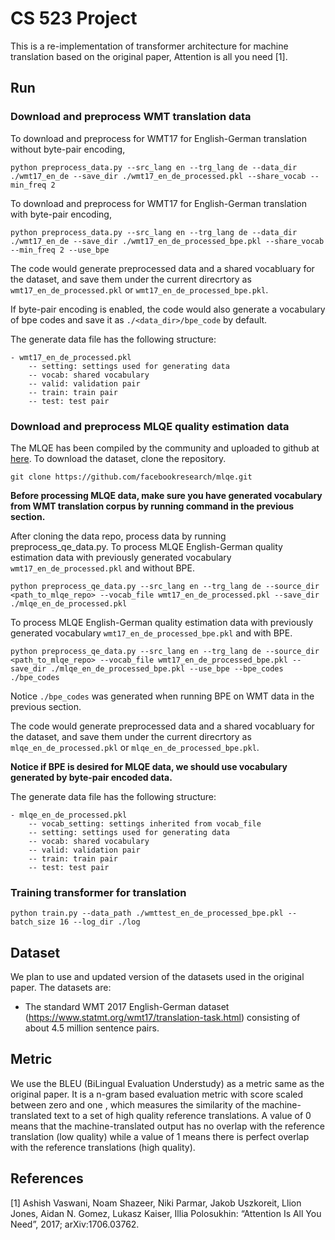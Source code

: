 # CS 523 Project
This is a re-implementation of transformer architecture for machine translation based on the original paper, Attention is all you need [1].


## Run


### Download and preprocess WMT translation data

To download and preprocess for WMT17 for English-German translation without byte-pair encoding, 
```
python preprocess_data.py --src_lang en --trg_lang de --data_dir ./wmt17_en_de --save_dir ./wmt17_en_de_processed.pkl --share_vocab --min_freq 2
```

To download and preprocess for WMT17 for English-German translation with byte-pair encoding,
```
python preprocess_data.py --src_lang en --trg_lang de --data_dir ./wmt17_en_de --save_dir ./wmt17_en_de_processed_bpe.pkl --share_vocab --min_freq 2 --use_bpe
```

The code would generate preprocessed data and a shared vocabluary for the dataset, and save them under the current direcrtory as `wmt17_en_de_processed.pkl` or `wmt17_en_de_processed_bpe.pkl`.

If byte-pair encoding is enabled, the code would also generate a vocabulary of bpe codes and save it as `./<data_dir>/bpe_code` by default.

The generate data file has the following structure:
```
- wmt17_en_de_processed.pkl
    -- setting: settings used for generating data
    -- vocab: shared vocabulary
    -- valid: validation pair
    -- train: train pair
    -- test: test pair
```

### Download and preprocess MLQE quality estimation data

The MLQE has been compiled by the community and uploaded to github at [here](https://github.com/facebookresearch/mlqe). To download the dataset, clone the repository.

```
git clone https://github.com/facebookresearch/mlqe.git
```

**Before processing MLQE data, make sure you have generated vocabulary from WMT translation corpus by running command in the previous section.**

After cloning the data repo, process data by running preprocess_qe_data.py.
To process MLQE English-German quality estimation data with previously generated vocabulary `wmt17_en_de_processed.pkl` and without BPE.

```
python preprocess_qe_data.py --src_lang en --trg_lang de --source_dir <path_to_mlqe_repo> --vocab_file wmt17_en_de_processed.pkl --save_dir ./mlqe_en_de_processed.pkl
```

To process MLQE English-German quality estimation data with previously generated vocabulary `wmt17_en_de_processed_bpe.pkl` and with BPE. 

```
python preprocess_qe_data.py --src_lang en --trg_lang de --source_dir <path_to_mlqe_repo> --vocab_file wmt17_en_de_processed_bpe.pkl --save_dir ./mlqe_en_de_processed_bpe.pkl --use_bpe --bpe_codes ./bpe_codes
```

Notice `./bpe_codes` was generated when running BPE on WMT data in the previous section.


The code would generate preprocessed data and a shared vocabluary for the dataset, and save them under the current direcrtory as `mlqe_en_de_processed.pkl` or `mlqe_en_de_processed_bpe.pkl`.

**Notice if BPE is desired for MLQE data, we should use vocabulary generated by byte-pair encoded data.**

The generate data file has the following structure:
```
- mlqe_en_de_processed.pkl
    -- vocab_setting: settings inherited from vocab_file
    -- setting: settings used for generating data
    -- vocab: shared vocabulary
    -- valid: validation pair
    -- train: train pair
    -- test: test pair
```



### Training transformer for translation

```
python train.py --data_path ./wmttest_en_de_processed_bpe.pkl --batch_size 16 --log_dir ./log
```

## Dataset
We plan to use and updated version of the datasets used in the original paper. The datasets are:

- The standard WMT 2017 English-German dataset (https://www.statmt.org/wmt17/translation-task.html) consisting of about 4.5 million sentence pairs. 


## Metric
We use the BLEU (BiLingual Evaluation Understudy) as a metric same as the original paper. It is a n-gram based evaluation metric with score scaled between zero and one , which measures the similarity of the machine-translated text to a set of high quality reference translations. A value of 0 means that the machine-translated output has no overlap with the reference translation (low quality) while a value of 1 means there is perfect overlap with the reference translations (high quality).

## References

[1] Ashish Vaswani, Noam Shazeer, Niki Parmar, Jakob Uszkoreit, Llion Jones, Aidan N. Gomez, Lukasz Kaiser, Illia Polosukhin: “Attention Is All You Need”, 2017; arXiv:1706.03762.
